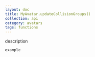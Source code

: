 ```yaml
---
layout: doc
title: MyAvatar.updateCollisionGroups()
collection: api
category: avatars
tags: functions
---
```


description

```
example
```
